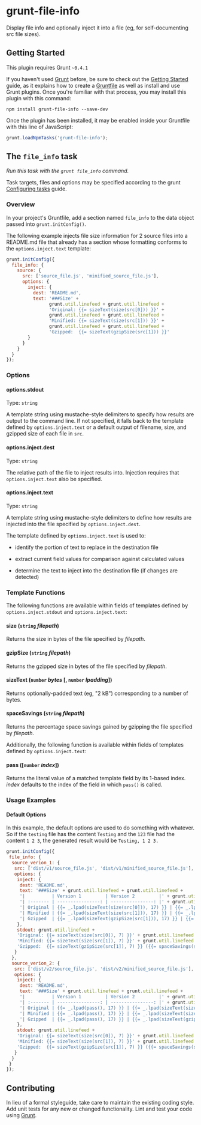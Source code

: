 # grunt-file-info

Display file info and optionally inject it into a file (eg, for self-documenting src file sizes).

## Getting Started
This plugin requires Grunt `~0.4.1`

If you haven't used [Grunt](http://gruntjs.com/) before, be sure to check out the [Getting Started](http://gruntjs.com/getting-started) guide, as it explains how to create a [Gruntfile](http://gruntjs.com/sample-gruntfile) as well as install and use Grunt plugins. Once you're familiar with that process, you may install this plugin with this command:

```shell
npm install grunt-file-info --save-dev
```

Once the plugin has been installed, it may be enabled inside your Gruntfile with this line of JavaScript:

```js
grunt.loadNpmTasks('grunt-file-info');
```

## The `file_info` task

_Run this task with the `grunt file_info` command._

Task targets, files and options may be specified according to the grunt [Configuring tasks](http://gruntjs.com/configuring-tasks) guide.

### Overview
In your project's Gruntfile, add a section named `file_info` to the data object passed into `grunt.initConfig()`.

The following example injects file size information for 2 source files into a README.md file that already has a section whose formatting conforms to the `options.inject.text` template:

```js
grunt.initConfig({
  file_info: {
    source: {
      src: ['source_file.js', 'minified_source_file.js'],
      options: {
        inject: {
          dest: 'README.md',
          text: '###Size' + 
                grunt.util.linefeed + grunt.util.linefeed + 
                'Original: {{= sizeText(size(src[0])) }}' + 
                grunt.util.linefeed + grunt.util.linefeed + 
                'Minified: {{= sizeText(size(src[1])) }}' + 
                grunt.util.linefeed + grunt.util.linefeed + 
                'Gzipped:  {{= sizeText(gzipSize(src[1])) }}'
        }
      }
    }
  }
});
```

### Options

#### options.stdout
Type: `string`

A template string using mustache-style delimiters to specify how results are output to the command line. If not specified, it falls back to the template defined by `options.inject.text` or a default output of filename, size, and gzipped size of each file in `src`.

#### options.inject.dest
Type: `string`

The relative path of the file to inject results into. Injection requires that `options.inject.text` also be specified.

#### options.inject.text
Type: `string`

A template string using mustache-style delimiters to define how results are injected into the file specified by `options.inject.dest`.

The template defined by `options.inject.text` is used to:

- identify the portion of text to replace in the destination file

- extract current field values for comparison against calculated values

- determine the text to inject into the destination file (if changes are detected)

### Template Functions

The following functions are available within fields of templates defined by `options.inject.stdout` and `options.inject.text`:

#### size (`string` _filepath_)
Returns the size in bytes of the file specified by _filepath_.

#### gzipSize (`string` _filepath_)
Returns the gzipped size in bytes of the file specified by _filepath_.

#### sizeText (`number` _bytes_ [, `number` _lpadding_])
Returns optionally-padded text (eg, "2 kB") corresponding to a number of bytes.

#### spaceSavings (`string` _filepath_)
Returns the percentage space savings gained by gzipping the file specified by _filepath_.

Additionally, the following function is available within fields of templates defined by `options.inject.text`:

#### pass ([`number` _index_])
Returns the literal value of a matched template field by its 1-based index. _index_ defaults to the index of the field in which `pass()` is called.

### Usage Examples

#### Default Options

In this example, the default options are used to do something with whatever. So if the `testing` file has the content `Testing` and the `123` file had the content `1 2 3`, the generated result would be `Testing, 1 2 3.`

```js
grunt.initConfig({
 file_info: {
  source_verion_1: {
   src: ['dist/v1/source_file.js', 'dist/v1/minified_source_file.js'],
   options: {
    inject: {
     dest: 'README.md',
     text: '###Size' + grunt.util.linefeed + grunt.util.linefeed + 
     '|          | Version 1         | Version 2         |' + grunt.util.linefeed + 
     '| :------- | ----------------: | ----------------: |' + grunt.util.linefeed +
     '| Original | {{= _.lpad(sizeText(size(src[0])), 17) }} | {{= _.lpad(pass(), 17) }} |' + grunt.util.linefeed + 
     '| Minified | {{= _.lpad(sizeText(size(src[1])), 17) }} | {{= _.lpad(pass(), 17) }} |' + grunt.util.linefeed + 
     '| Gzipped  | {{= _.lpad(sizeText(gzipSize(src[1])), 17) }} | {{= _.lpad(pass(), 17) }} |'
    },
    stdout: grunt.util.linefeed + 
    'Original: {{= sizeText(size(src[0]), 7) }}' + grunt.util.linefeed + 
    'Minified: {{= sizeText(size(src[1]), 7) }}' + grunt.util.linefeed + 
    'Gzipped:  {{= sizeText(gzipSize(src[1]), 7) }} ({{= spaceSavings(src[1]) }}% savings)' + grunt.util.linefeed
   }
  },
  source_verion_2: {
   src: ['dist/v2/source_file.js', 'dist/v2/minified_source_file.js'],
   options: {
    inject: {
     dest: 'README.md',
     text: '###Size' + grunt.util.linefeed + grunt.util.linefeed + 
     '|          | Version 1         | Version 2         |' + grunt.util.linefeed + 
     '| :------- | ----------------: | ----------------: |' + grunt.util.linefeed +
     '| Original | {{= _.lpad(pass(), 17) }} | {{= _.lpad(sizeText(size(src[0])), 17) }} |' + grunt.util.linefeed + 
     '| Minified | {{= _.lpad(pass(), 17) }} | {{= _.lpad(sizeText(size(src[1])), 17) }} |' + grunt.util.linefeed + 
     '| Gzipped  | {{= _.lpad(pass(), 17) }} | {{= _.lpad(sizeText(gzipSize(src[1])), 17) }} |'
    },
    stdout: grunt.util.linefeed + 
    'Original: {{= sizeText(size(src[0]), 7) }}' + grunt.util.linefeed + 
    'Minified: {{= sizeText(size(src[1]), 7) }}' + grunt.util.linefeed + 
    'Gzipped:  {{= sizeText(gzipSize(src[1]), 7) }} ({{= spaceSavings(src[1]) }}% savings)' + grunt.util.linefeed
   }
  }
 }
});
```

<!---
### Usage Examples

#### Default Options
In this example, the default options are used to do something with whatever. So if the `testing` file has the content `Testing` and the `123` file had the content `1 2 3`, the generated result would be `Testing, 1 2 3.`

```js
grunt.initConfig({
  file_info: {
    options: {},
    files: {
      'dest/default_options': ['src/testing', 'src/123'],
    },
  },
});
```

#### Custom Options
In this example, custom options are used to do something else with whatever else. So if the `testing` file has the content `Testing` and the `123` file had the content `1 2 3`, the generated result in this case would be `Testing: 1 2 3 !!!`

```js
grunt.initConfig({
  file_info: {
    options: {
      separator: ': ',
      punctuation: ' !!!',
    },
    files: {
      'dest/default_options': ['src/testing', 'src/123'],
    },
  },
});
```
-->

## Contributing
In lieu of a formal styleguide, take care to maintain the existing coding style. Add unit tests for any new or changed functionality. Lint and test your code using [Grunt](http://gruntjs.com/).

<!---
 ## Release History
_(Nothing yet)_ 
-->
